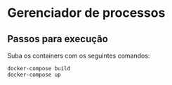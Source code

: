# Gerenciador de processos

## Passos para execução

Suba os containers com os seguintes comandos:
 
```
docker-compose build
docker-compose up
```

